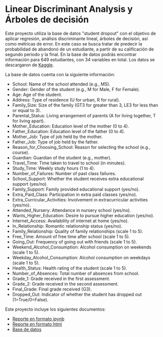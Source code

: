 # Linear Discriminant Analysis y Árboles de decisión
Este proyecto utiliza la base de datos "student dropout" con el objetivo de aplicar regresión, análisis discriminante lineal, árboles de decisión, así como métricas de error. En este caso se busca tratar de predecir la probabilidad de abandonó de un estudiante, a partir de su calificación de segundo periodo y la final. En la base de datos podrás encontrar información para 649 estudiantes, con 34 variables en total. Los datos se descargaron de [Kaggle](https://www.kaggle.com/datasets/abdullah0a/student-dropout-analysis-and-prediction-dataset/data).

La base de datos cuenta con la siguiente información:
- School: Name of the school attended (e.g., MS).
- Gender: Gender of the student (e.g., M for Male, F for Female).
- Age: Age of the student.
- Address: Type of residence (U for urban, R for rural).
- Family_Size: Size of the family (GT3 for greater than 3, LE3 for less than or equal to 3).
- Parental_Status: Living arrangement of parents (A for living together, T for living apart).
- Mother_Education: Education level of the mother (0 to 4).
- Father_Education: Education level of the father (0 to 4).
- Mother_Job: Type of job held by the mother.
- Father_Job: Type of job held by the father.
- Reason_for_Choosing_School: Reason for selecting the school (e.g., course).
- Guardian: Guardian of the student (e.g., mother).
- Travel_Time: Time taken to travel to school (in minutes).
- Study_Time: Weekly study hours (1 to 4).
- Number_of_Failures: Number of past class failures.
- School_Support: Whether the student receives extra educational support (yes/no).
- Family_Support: Family provided educational support (yes/no).
- Extra_Paid_Class: Participation in extra paid classes (yes/no).
- Extra_Curricular_Activities: Involvement in extracurricular activities (yes/no).
- Attended_Nursery: Attendance in nursery school (yes/no).
- Wants_Higher_Education: Desire to pursue higher education (yes/no).
- Internet_Access: Availability of internet at home (yes/no).
- In_Relationship: Romantic relationship status (yes/no).
- Family_Relationship: Quality of family relationships (scale 1 to 5).
- Free_Time: Amount of free time after school (scale 1 to 5).
- Going_Out: Frequency of going out with friends (scale 1 to 5).
- Weekend_Alcohol_Consumption: Alcohol consumption on weekends (scale 1 to 5).
- Weekday_Alcohol_Consumption: Alcohol consumption on weekdays (scale 1 to 5).
- Health_Status: Health rating of the student (scale 1 to 5).
- Number_of_Absences: Total number of absences from school.
- Grade_1: Grade received in the first assessment.
- Grade_2: Grade received in the second assessment.
- Final_Grade: Final grade received (G3).
- Dropped_Out: Indicator of whether the student has dropped out (1=True/0=False).

Este proyecto incluye los siguientes documentos:
- [Reporte en formato ipynb](./LDAyDT.ipynb)
- [Reporte en formato html](./LDAyDT.html)
- [Base de datos](./student.csv)
